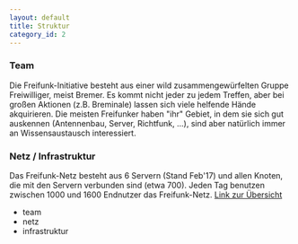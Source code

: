 ```yaml
---
layout: default
title: Struktur
category_id: 2
---
```

### Team
Die Freifunk-Initiative besteht aus einer wild zusammengewürfelten Gruppe Freiwilliger, meist Bremer.
Es kommt nicht jeder zu jedem Treffen, aber bei großen Aktionen (z.B. Breminale) lassen sich viele helfende Hände akquirieren. Die meisten Freifunker haben "ihr" Gebiet, in dem sie sich gut auskennen (Antennenbau, Server, Richtfunk, ...), sind aber natürlich immer an Wissensaustausch interessiert.

### Netz / Infrastruktur
Das Freifunk-Netz besteht aus 6 Servern (Stand Feb'17) und allen Knoten, die mit den Servern verbunden sind (etwa 700). Jeden Tag benutzen zwischen 1000 und 1600 Endnutzer das Freifunk-Netz.
[Link zur Übersicht](https://grafana.bremen.freifunk.net/dashboard/db/globals)

- team
- netz
- infrastruktur
